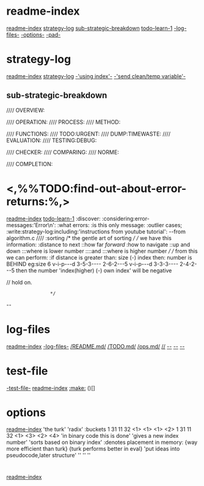 #	readme-index
[readme-index](README.md#readme-index)
[strategy-log](README.md#strategy-log)
[sub-strategic-breakdown](README.md#sub-strategic-breakdown)
[todo-learn-1](README.md#todofind-out-about-error-returns)
[-log-files-](README.md#log-files)
[-options-](README.md#options)
[-pad-](TODO.md#pad)









#	strategy-log
[readme-index](#readme-index)
[strategy-log](#strategy-log)
[-'using index'-](#)
[-'send clean/temp variable'-](test.c#adjacent-operation)

##	sub-strategic-breakdown
////	OVERVIEW:

////	OPERATION:
////	PROCESS:
////	METHOD:

////	FUNCTIONS:
////	TODO:URGENT:
////	DUMP:TIMEWASTE:
////	EVALUATION:
////	TESTING:DEBUG:

////	CHECKER:
////	COMPARING:
////	NORME:

////	COMPLETION:










# <,%%TODO:find-out-about-error-returns:%,>
[readme-index](#readme-index)
[todo-learn-1](#todofind-out-about-error-returns)
:discover:
:considering:error-messages:'Error\n':
:what errors:
:is this only message:
:outlier cases;
:write:strategy-log:including:'instructions from youtube tutorial':
--from algorithm.c
////	:sorting
/* the gentle art of sorting 	*/
/* we have this information: 
:distance to next
::how far _forward_
:how to navigate
::up and down
:::where is lower number
::::and
:::where is higher number
 					*/
/* from this we can perform:
:if distance is greater than:
size (-) index
then:
number is BEHIND
eg:size 6
v-i-p---d
3-5-3----
2-6-2---5
v-i-p---d
3-3-3----
2-4-2---5
then the number
'index(higher) (-) own index'
will be negative

//
hold on.

 					*/
--








#	log-files
[readme-index](#readme-index)
[-log-files-](README.md#log-files)
[/README.md/](README.md#readme-index)
[/TODO.md/](TODO.md#index)
[/ops.md/](ops.md#index)
[//](#)
[--]()
[--]()
[--]()










#	test-file
[-test-file-](README.md#test-file)
[readme-index](#readme-index)
[:make:](TODO.md#make-test-file)
()[]










#	options
[readme-index](#readme-index)
'the turk'
'radix'
:buckets
1	31	11	32
<1>	<1>	<1>	<2>
1	31	11	32
<1>	<3>	<2>	<4>
'in binary code this is done'
'gives a new index number'
'sorts based on binary index'
:denotes placement in memory:
{way more efficient than turk}
{turk performs better in eval}
'put ideas into pseudocode,later structure'
''
''
''








#
[readme-index](#readme-index)